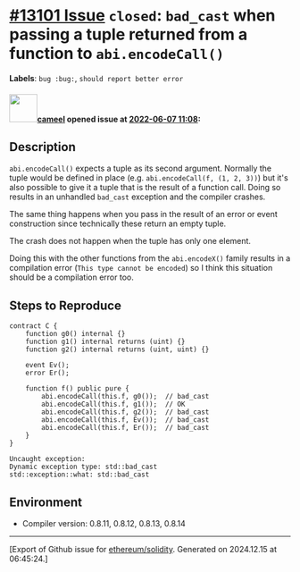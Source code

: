 # [\#13101 Issue](https://github.com/ethereum/solidity/issues/13101) `closed`: `bad_cast` when passing a tuple returned from a function to `abi.encodeCall()`
**Labels**: `bug :bug:`, `should report better error`


#### <img src="https://avatars.githubusercontent.com/u/137030?v=4" width="50">[cameel](https://github.com/cameel) opened issue at [2022-06-07 11:08](https://github.com/ethereum/solidity/issues/13101):

## Description
`abi.encodeCall()` expects a tuple as its second argument. Normally the tuple would be defined in place (e.g. `abi.encodeCall(f, (1, 2, 3))`) but it's also possible to give it a tuple that is the result of a function call. Doing so results in an unhandled `bad_cast` exception and the compiler crashes.

The same thing happens when you pass in the result of an error or event construction since technically these return an empty tuple.

The crash does not happen when the tuple has only one element.

Doing this with the other functions from the `abi.encodeX()` family results in a compilation error (`This type cannot be encoded`) so I think this situation should be a compilation error too.

## Steps to Reproduce
```solidity
contract C {
    function g0() internal {}
    function g1() internal returns (uint) {}
    function g2() internal returns (uint, uint) {}

    event Ev();
    error Er();

    function f() public pure {
        abi.encodeCall(this.f, g0());  // bad_cast
        abi.encodeCall(this.f, g1());  // OK
        abi.encodeCall(this.f, g2());  // bad_cast
        abi.encodeCall(this.f, Ev());  // bad_cast
        abi.encodeCall(this.f, Er());  // bad_cast
    }
}
```
```
Uncaught exception:
Dynamic exception type: std::bad_cast
std::exception::what: std::bad_cast
```
## Environment
- Compiler version: 0.8.11, 0.8.12, 0.8.13, 0.8.14





-------------------------------------------------------------------------------



[Export of Github issue for [ethereum/solidity](https://github.com/ethereum/solidity). Generated on 2024.12.15 at 06:45:24.]
